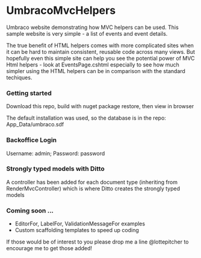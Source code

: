 # UmbracoMvcHelpers
Umbraco website demonstrating how MVC helpers can be used.
This sample website is very simple - a list of events and event details.  

The true benefit of HTML helpers comes with more complicated sites when it can be hard to maintain consistent, reusable code across many views.
But hopefully even this simple site can help you see the potential power of MVC Html helpers - look at EventsPage.cshtml especially to see how much simpler using the HTML helpers can be in comparison with the standard techiques.

### Getting started
Download this repo, build with nuget package restore, then view in browser

The default installation was used, so the database is in the repo: App_Data/umbraco.sdf

### Backoffice Login
Username: admin; Password: password

### Strongly typed models with Ditto
A controller has been added for each document type (inheriting from RenderMvcController) which is where Ditto creates the strongly typed models

### Coming soon ...
- EditorFor, LabelFor, ValidationMessageFor examples
- Custom scaffolding templates to speed up coding

If those would be of interest to you please drop me a line @lottepitcher to encourage me to get those added!
